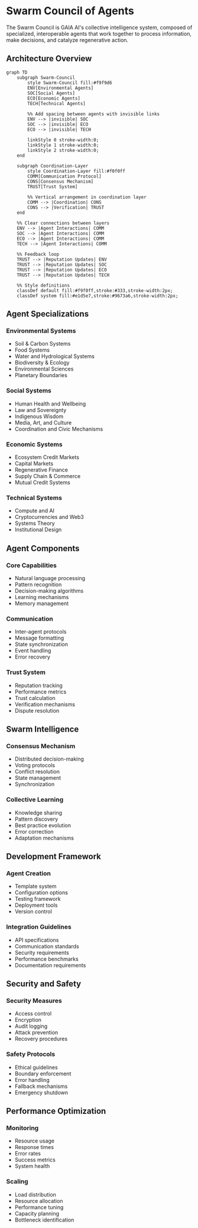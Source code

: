 # Swarm Council of Agents

The Swarm Council is GAIA AI's collective intelligence system, composed of specialized, interoperable agents that work together to process information, make decisions, and catalyze regenerative action.

## Architecture Overview

```mermaid
graph TD
    subgraph Swarm-Council
        style Swarm-Council fill:#f9f9d6
        ENV[Environmental Agents]
        SOC[Social Agents]
        ECO[Economic Agents]
        TECH[Technical Agents]
        
        %% Add spacing between agents with invisible links
        ENV --> |invisible| SOC
        SOC --> |invisible| ECO
        ECO --> |invisible| TECH
        
        linkStyle 0 stroke-width:0;
        linkStyle 1 stroke-width:0;
        linkStyle 2 stroke-width:0;
    end

    subgraph Coordination-Layer
        style Coordination-Layer fill:#f0f0ff
        COMM[Communication Protocol]
        CONS[Consensus Mechanism]
        TRUST[Trust System]
        
        %% Vertical arrangement in coordination layer
        COMM --> |Coordination| CONS
        CONS --> |Verification| TRUST
    end

    %% Clear connections between layers
    ENV --> |Agent Interactions| COMM
    SOC --> |Agent Interactions| COMM
    ECO --> |Agent Interactions| COMM
    TECH --> |Agent Interactions| COMM

    %% Feedback loop
    TRUST --> |Reputation Updates| ENV
    TRUST --> |Reputation Updates| SOC
    TRUST --> |Reputation Updates| ECO
    TRUST --> |Reputation Updates| TECH

    %% Style definitions
    classDef default fill:#f9f0ff,stroke:#333,stroke-width:2px;
    classDef system fill:#e1d5e7,stroke:#9673a6,stroke-width:2px;
```

## Agent Specializations

### Environmental Systems
- Soil & Carbon Systems
- Food Systems
- Water and Hydrological Systems
- Biodiversity & Ecology
- Environmental Sciences
- Planetary Boundaries

### Social Systems
- Human Health and Wellbeing
- Law and Sovereignty
- Indigenous Wisdom
- Media, Art, and Culture
- Coordination and Civic Mechanisms

### Economic Systems
- Ecosystem Credit Markets
- Capital Markets
- Regenerative Finance
- Supply Chain & Commerce
- Mutual Credit Systems

### Technical Systems
- Compute and AI
- Cryptocurrencies and Web3
- Systems Theory
- Institutional Design

## Agent Components

### Core Capabilities
- Natural language processing
- Pattern recognition
- Decision-making algorithms
- Learning mechanisms
- Memory management

### Communication
- Inter-agent protocols
- Message formatting
- State synchronization
- Event handling
- Error recovery

### Trust System
- Reputation tracking
- Performance metrics
- Trust calculation
- Verification mechanisms
- Dispute resolution

## Swarm Intelligence

### Consensus Mechanism
- Distributed decision-making
- Voting protocols
- Conflict resolution
- State management
- Synchronization

### Collective Learning
- Knowledge sharing
- Pattern discovery
- Best practice evolution
- Error correction
- Adaptation mechanisms

## Development Framework

### Agent Creation
- Template system
- Configuration options
- Testing framework
- Deployment tools
- Version control

### Integration Guidelines
- API specifications
- Communication standards
- Security requirements
- Performance benchmarks
- Documentation requirements

## Security and Safety

### Security Measures
- Access control
- Encryption
- Audit logging
- Attack prevention
- Recovery procedures

### Safety Protocols
- Ethical guidelines
- Boundary enforcement
- Error handling
- Fallback mechanisms
- Emergency shutdown

## Performance Optimization

### Monitoring
- Resource usage
- Response times
- Error rates
- Success metrics
- System health

### Scaling
- Load distribution
- Resource allocation
- Performance tuning
- Capacity planning
- Bottleneck identification